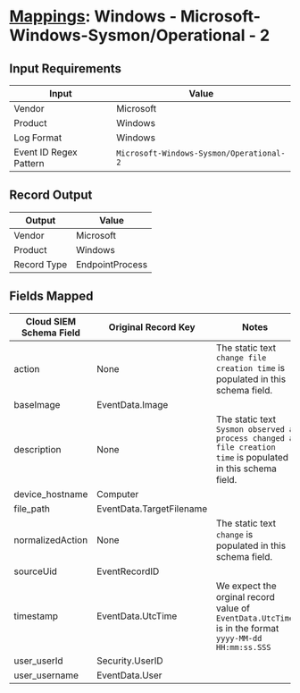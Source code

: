 # [Mappings](README.md): Windows - Microsoft-Windows-Sysmon/Operational - 2

## Input Requirements

|Input|Value|
|-----|-----|
|Vendor|Microsoft|
|Product|Windows|
|Log Format|Windows|
|Event ID Regex Pattern|`Microsoft-Windows-Sysmon/Operational-2`|

## Record Output

|Output|Value|
|------|-----|
|Vendor|Microsoft|
|Product|Windows|
|Record Type|EndpointProcess|

## Fields Mapped

|Cloud SIEM Schema Field|Original Record Key|Notes|
|-----------------------|-------------------|-----|
|action|None|The static text `change file creation time` is populated in this schema field.|
|baseImage|EventData.Image||
|description|None|The static text `Sysmon observed a process changed a file creation time` is populated in this schema field.|
|device_hostname|Computer||
|file_path|EventData.TargetFilename||
|normalizedAction|None|The static text `change` is populated in this schema field.|
|sourceUid|EventRecordID||
|timestamp|EventData.UtcTime|We expect the orginal record value of `EventData.UtcTime` is in the format `yyyy-MM-dd HH:mm:ss.SSS`|
|user_userId|Security.UserID||
|user_username|EventData.User||

